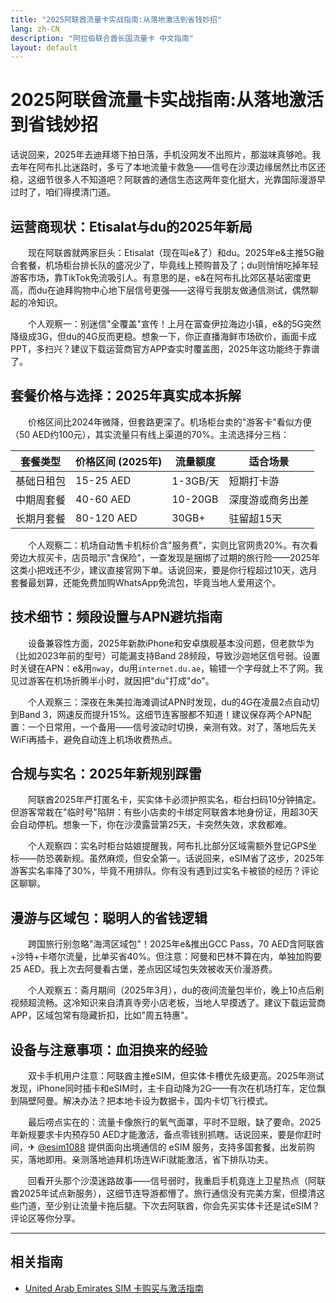 ```yaml
---
title: "2025阿联酋流量卡实战指南:从落地激活到省钱妙招"
lang: zh-CN
description: "阿拉伯联合酋长国流量卡 中文指南"
layout: default
---
```

# 2025阿联酋流量卡实战指南:从落地激活到省钱妙招

话说回来，2025年去迪拜塔下拍日落，手机没网发不出照片，那滋味真够呛。我去年在阿布扎比迷路时，多亏了本地流量卡救急——信号在沙漠边缘居然比市区还稳，这细节很多人不知道吧？阿联酋的通信生态这两年变化挺大，光靠国际漫游早过时了，咱们得摸清门道。

## 运营商现状：Etisalat与du的2025年新局

　　现在阿联酋就两家巨头：Etisalat（现在叫e&了）和du。2025年e&主推5G融合套餐，机场柜台排长队的盛况少了，毕竟线上预购普及了；du则悄悄吃掉年轻游客市场，靠TikTok免流吸引人。有意思的是，e&在阿布扎比郊区基站密度更高，而du在迪拜购物中心地下层信号更强——这得亏我朋友做通信测试，偶然聊起的冷知识。

　　个人观察一：别迷信"全覆盖"宣传！上月在富查伊拉海边小镇，e&的5G突然降级成3G，但du的4G反而更稳。想象一下，你正直播海鲜市场砍价，画面卡成PPT，多扫兴？建议下载运营商官方APP查实时覆盖图，2025年这功能终于靠谱了。

## 套餐价格与选择：2025年真实成本拆解

　　价格区间比2024年微降，但套路更深了。机场柜台卖的"游客卡"看似方便（50 AED约100元），其实流量只有线上渠道的70%。主流选择分三档：

| 套餐类型       | 价格区间 (2025年) | 流量额度 | 适合场景          |
|----------------|-------------------|----------|-------------------|
| 基础日租包     | 15-25 AED         | 1-3GB/天 | 短期打卡游        |
| 中期周套餐     | 40-60 AED         | 10-20GB  | 深度游或商务出差  |
| 长期月套餐     | 80-120 AED        | 30GB+    | 驻留超15天        |

　　个人观察二：机场自动售卡机标价含"服务费"，实则比官网贵20%。有次看旁边大叔买卡，店员暗示"含保险"，一查发现是捆绑了过期的旅行险——2025年这类小把戏还不少，建议直接官网下单。话说回来，要是你行程超过10天，选月套餐最划算，还能免费加购WhatsApp免流包，毕竟当地人爱用这个。

## 技术细节：频段设置与APN避坑指南

　　设备兼容性方面，2025年新款iPhone和安卓旗舰基本没问题，但老款华为（比如2023年前的型号）可能漏支持Band 28频段，导致沙迦地区信号弱。设置时关键在APN：e&用`nway`，du用`internet.du.ae`，输错一个字母就上不了网。我见过游客在机场折腾半小时，就因把"du"打成"do"。

　　个人观察三：深夜在朱美拉海滩调试APN时发现，du的4G在凌晨2点自动切到Band 3，网速反而提升15%。这细节连客服都不知道！建议保存两个APN配置：一个日常用，一个备用——信号波动时切换，亲测有效。对了，落地后先关WiFi再插卡，避免自动连上机场收费热点。

## 合规与实名：2025年新规别踩雷

　　阿联酋2025年严打匿名卡，买实体卡必须护照实名，柜台扫码10分钟搞定。但游客常栽在"临时号"陷阱：有些小店卖的卡绑定阿联酋本地身份证，用超30天会自动停机。想象一下，你在沙漠露营第25天，卡突然失效，求救都难。

　　个人观察四：实名时柜台姑娘提醒我，阿布扎比部分区域需额外登记GPS坐标——防恐袭新规。虽然麻烦，但安全第一。话说回来，eSIM省了这步，2025年游客实名率降了30%，毕竟不用排队。你有没有遇到过实名卡被锁的经历？评论区聊聊。

## 漫游与区域包：聪明人的省钱逻辑

　　跨国旅行别忽略"海湾区域包"！2025年e&推出GCC Pass，70 AED含阿联酋+沙特+卡塔尔流量，比单买省40%。但注意：阿曼和巴林不算在内，单独加购要25 AED。我上次去阿曼看古堡，差点因区域包失效被收天价漫游费。

　　个人观察五：斋月期间（2025年3月），du的夜间流量包半价，晚上10点后刷视频超流畅。这冷知识来自清真寺旁小店老板，当地人早摸透了。建议下载运营商APP，区域包常有隐藏折扣，比如"周五特惠"。

## 设备与注意事项：血泪换来的经验

　　双卡手机用户注意：阿联酋主推eSIM，但实体卡槽优先级更高。2025年测试发现，iPhone同时插卡和eSIM时，主卡自动降为2G——有次在机场打车，定位飘到隔壁阿曼。解决办法？把本地卡设为数据卡，国内卡切飞行模式。

　　最后唠点实在的：流量卡像旅行的氧气面罩，平时不显眼，缺了要命。2025年新规要求卡内预存50 AED才能激活，备点零钱别抓瞎。话说回来，要是你赶时间，✈ [@esim1088](https://t.me/s/esim1088) 提供面向出境通信的 eSIM 服务，支持多国套餐，出发前购买，落地即用。亲测落地迪拜机场连WiFi就能激活，省下排队功夫。

　　回看开头那个沙漠迷路故事——信号弱时，我重启手机竟连上卫星热点（阿联酋2025年试点新服务），这细节连导游都懵了。旅行通信没有完美方案，但摸清这些门道，至少别让流量卡拖后腿。下次去阿联酋，你会先买实体卡还是试eSIM？评论区等你分享。

<!-- crosslink -->
---

## 相关指南

- [United Arab Emirates SIM 卡购买与激活指南](https://faciylike.github.io/united-arab-emirates-sim-guides)
